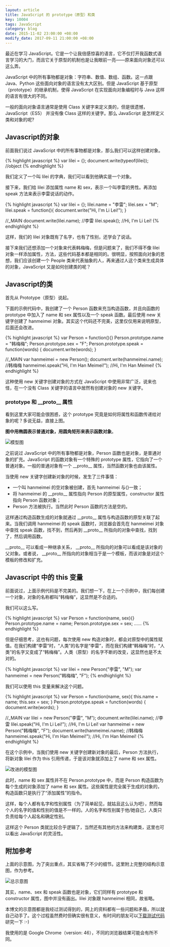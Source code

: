 ```yaml
---
layout: article
title: JavaScript 的 prototype（原型）和类
key: 10004
tags: JavaScript
category: blog
date: 2015-11-02 23:00:00 +08:00
modify_date: 2017-09-11 21:00:00 +08:00
---
```


最近在学习 JavaScript。它是一个让我倍感惊喜的语言，它不仅打开我函数式语言学习的大门，而且它关于原型的机制也是让我眼前一亮——原来面向对象还可以这么弄。

<!--more-->

JavaScript 中的所有事物都是对象：字符串、数值、数组、函数。这一点跟 Java、Python 这些面向对象的语言没有太大区别。但是 JavaScript 基于原型（prototype）的继承机制，使得 JavaScript 在实现面向对象编程时与 Java 这样的语言有很大的不同。

一般的面向对象语言通常是使用 Class 关键字来定义类的，但是很遗憾，JavaScript（ES5） 并没有像 Class 这样的关键字。那么 JavaScript 是怎样定义类和对象的呢?

## Javascript的对象

前面我们说过 JavaScript 中的所有事物都是对象，那么我们可以这样创建对象。

{% highlight javascript %}
var lilei = {};
document.write(typeof(lilei));    //object
{% endhighlight %}

我们定义了一个叫 lilei 的字典，我们可以看到他确实是一个对象。

接下来，我们给 lilei 添加属性 name 和 sex，表示一个叫李雷的男性。再添加 speak 方法来表示李雷说话的动作。

{% highlight javascript %}
var lilei = {};
lilei.name = "李雷";
lilei.sex = "M";
lilei.speak = function(){ document.write("Hi, I'm Li Lei!"); }

//_MAIN
document.write(lilei.name); //李雷
lilei.speak(); //Hi, I'm Li Lei!
{% endhighlight %}

这样，我们的 lilei 对象既有了名字，也有了性别，还学会了说话。

接下来我们还想添加一个对象来代表韩梅梅，但是问题来了，我们不得不像 lilei 对象一样添加属性，方法，这些代码基本都是相同的。很明显，按照面向对象的思想，我们应该创建一个 People 类来代表抽象的人，再来通过人这个类来生成具体的对象，JavaScript 又是如何创建类的呢？

## Javascript的类

首先从 Prototype（原型）说起。

下面的示例代码中，我创建了一个 Person 函数来充当构造函数，并且向函数的 prototype 中加入了 name 和 sex 属性以及一个 speak 函数。最后使用 new 关键字创建了 hanmeimei 对象。其实这个代码还不完美，这里仅仅用来说明原型，后面还会改进。

{% highlight javascript %}
var Person = function(){}
Person.prototype.name = "韩梅梅";
Person.prototype.sex = "F";
Person.prototype.speak = function(words) { document.write(words); }

//_MAIN
var hanmeimei = new Person();
document.write(hanmeimei.name); //韩梅梅
hanmeimei.speak("Hi, I'm Han Meimei!"); //Hi, I'm Han Meimei!
{% endhighlight %}

这种使用 new 关键字创建对象的方式在 JavaScript 中使用非常广泛，说来也怪，在一个没有 Class 关键字的语言中居然有创建对象的 new 关键字。

### prototype 和 \_\_proto\_\_ 属性

看到这里大家可能会很困惑，这个 prototype 究竟是如何将属性和函数传递给对象的呢？多说无益，直接上图。

**图中用椭圆表示普通对象，用圆角矩形来表示函数对象**。

![模型图](https://ww2.sinaimg.cn/large/73bd9e13jw1expb5r0bn4j20eo0bedg9.jpg)

之前说过 JavaScript 中的所有事物都是对象，Person 函数也是对象，是普通对象的扩充。JavaScript 的函数对象有一个特殊的 prototype 属性，它指向了一个普通对象。一般的普通对象有一个 \_\_proto\_\_ 属性，当然函数对象也由该属性。

当使用 new 关键字创建新对象的时候，发生了三件事情：

- 一个叫 hanmeimei 的空对象被创建，首先 hanmeimei 与{}一致；
- 将 hanmeimei 的 \_\_proto\_\_ 属性指向 Person 的原型属性，constructor 属性指向 Person 函数对象；
- Person 方法被执行。当然此时 Person 函数的方法是空的。

这样通过构造函数生成的对象就通过 \_\_proto\_\_ 属性与构造函数的原型关联了起来。当我们调用 hanmeimei 的 speak 函数时，浏览器会首先在 hanmeimei 对象中查找 speak 函数，找不到，然后再到 \_\_proto\_\_ 所指向的对象中查找，找到了，然后调用函数。

 \_\_proto\_\_ 可以看成一种继承关系， \_\_proto\_\_ 所指向的对象可以看成是该对象的父对象。或者说， \_\_proto\_\_ 所指向的对象相当于是一个模板，而该对象是对这个模板的修改和扩充。

## Javascript 中的 this 变量

前面说过，上面示例代码是不完美的。我们想一下，在上一个示例中，我们每创建一个对象，对象的名称都叫“韩梅梅”，这显然是不合适的。

我们可以这么写。

{% highlight javascript %}
var Person = function(name, sex){}
Person.prototype.name = name;
Person.prototype.sex = sex;
……
{% endhighlight %}

但是仔细思考，这也有问题，每次使用 new 构造对象时，都会对原型中的属性赋值。在我们构建“李雷”时，“人类”的名字是“李雷”，而在我们构建“韩梅梅”时，“人类”的名字又变成了“韩梅梅”。人类（原型）的名字不断的改变，这显然也是不太对的。

{% highlight javascript %}
var lilei = new Person("李雷", "M");
var hanmeimei = new Person("韩梅梅", "F");
{% endhighlight %}

我们可以使用 this 变量来解决这个问题。

{% highlight javascript %}
var Person = function(name, sex){
    this.name = name;
    this.sex = sex;
}
Person.prototype.speak = function(words) { document.write(words); }

//_MAIN
var lilei = new Person("李雷", "M");
document.write(lilei.name); //李雷
lilei.speak("Hi, I'm Li Lei!"); //Hi, I'm Li Lei!
var hanmeimei = new Person("韩梅梅", "F");
document.write(hanmeimei.name); //韩梅梅
hanmeimei.speak("Hi, I'm Han Meimei!"); //Hi, I'm Han Meimei!
{% endhighlight %}


在这个示例中，当我们使用 new 关键字创建新对象的最后，Person 方法执行，将新对象 lilei 作为 this 引用传递，于是该对象就添加上了 name 和 sex 属性。

![改进的模型图](https://ww2.sinaimg.cn/large/73bd9e13jw1expb5qrg0ej20df0c7t95.jpg)

此时，name 和 sex 属性并不在 Person.prototype 中，而是 Person 构造函数为每个生成的对象添加了 name 和 sex 属性。这些属性是完全属于生成的对象的，构造函数只是执行了“添加属性”的指令。

这样，每个人都有名字和性别属性（为了简单起见，就姑且这么认为吧），然而每个人的名字的值和性别的值是不一样的。人的名字和性别属于他/她自己，人类只负责给每个人起名和确定性别。

这样这个 Person 类就比较合乎逻辑了，当然还有其他的方法来构建类，这里也可以看出 JavaScript 的灵活性。

## 附加参考

上面的示意图，为了突出重点，其实省略了不少的细节。这里附上完整的结构示意图，作为参考。

![总示意图](https://ww1.sinaimg.cn/large/73bd9e13jw1expb5rhnvgj20j00n93zx.jpg)

其实，name、sex 和 speak 函数也是对象，它们同样有 prototype 和 constructor 属性，图中并没有画出。lilei 对象跟 hanmeimei 相同，故省略。

本博文的示意图都是我经过测试得到的，网上的资料都有一些问题和矛盾，所以就自己动手了。这个过程虽然费时但确实很有意义，有时间的朋友可以[下载测试代码](https://github.com/kitian616/practice_workspace/blob/master/javascript/js/proto_test.js)研究一下 :-)

我使用的是 Google Chrome（version: 46），不同的浏览器结果可能会有所不同。